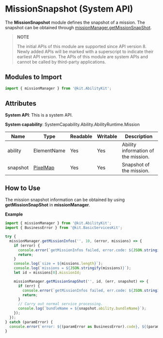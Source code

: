 # MissionSnapshot (System API)

The **MissionSnapshot** module defines the snapshot of a mission. The snapshot can be obtained through [missionManager.getMissionSnapShot](js-apis-app-ability-missionManager-sys.md#missionmanagergetmissionsnapshot).

> **NOTE**
> 
> The initial APIs of this module are supported since API version 8. Newly added APIs will be marked with a superscript to indicate their earliest API version.
> The APIs of this module are system APIs and cannot be called by third-party applications.

## Modules to Import

```ts
import { missionManager } from '@kit.AbilityKit';
```

## Attributes

**System API**: This is a system API.

**System capability**: SystemCapability.Ability.AbilityRuntime.Mission

| Name | Type | Readable | Writable | Description |
| -------- | -------- | -------- | -------- | -------- |
| ability | ElementName | Yes | Yes | Ability information of the mission. | 
| snapshot | [PixelMap](../apis-image-kit/js-apis-image.md#pixelmap7) | Yes | Yes | Snapshot of the mission. |

## How to Use

The mission snapshot information can be obtained by using **getMissionSnapShot** in **missionManager**.

**Example**
```ts
import { missionManager } from '@kit.AbilityKit';
import { BusinessError } from '@kit.BasicServicesKit';

try {
  missionManager.getMissionInfos('', 10, (error, missions) => {
    if (error) {
      console.error(`getMissionInfos failed, error.code: ${JSON.stringify(error.code)}, error.message: ${JSON.stringify(error.message)}`);
      return;
    }
    console.log(`size = ${missions.length}`);
    console.log(`missions = ${JSON.stringify(missions)}`);
    let id = missions[0].missionId;

    missionManager.getMissionSnapShot('', id, (err, snapshot) => {
      if (err) {
        console.error(`getMissionInfos failed, err.code: ${JSON.stringify(err.code)}, err.message: ${JSON.stringify(err.message)}`);
        return;
      }
      // Carry out normal service processing.
      console.log(`bundleName = ${snapshot.ability.bundleName}`);
    });
  });
} catch (paramError) {
  console.error(`error: ${(paramError as BusinessError).code}, ${(paramError as BusinessError).message}`);
}
```
